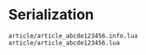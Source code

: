 # Serialization

<!-- TODO -->

    article/article_abcde123456.info.lua
    article/article_abcde123456.lua
